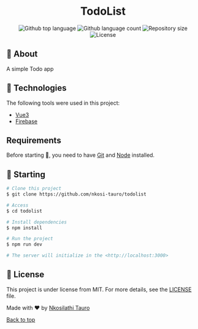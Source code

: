 <h1 align="center">TodoList</h1>

<p align="center">
  <img alt="Github top language" src="https://img.shields.io/github/languages/top/nkosi-tauro/todolist?color=56BEB8">

  <img alt="Github language count" src="https://img.shields.io/github/languages/count/nkosi-tauro/todolist?color=56BEB8">

  <img alt="Repository size" src="https://img.shields.io/github/repo-size/nkosi-tauro/todolist?color=56BEB8">

  <img alt="License" src="https://img.shields.io/github/license/nkosi-tauro/todolist?color=56BEB8">



## 🎯 About ##

A simple Todo app 


## 🚀 Technologies ##

The following tools were used in this project:

- [Vue3](https://v3.vuejs.org/)
- [Firebase](https://firebase.google.com/)



## Requirements ##

Before starting 🏁, you need to have [Git](https://git-scm.com) and [Node](https://nodejs.org/en/) installed.

## :checkered_flag: Starting ##

```bash
# Clone this project
$ git clone https://github.com/nkosi-tauro/todolist

# Access
$ cd todolist

# Install dependencies
$ npm install

# Run the project
$ npm run dev

# The server will initialize in the <http://localhost:3000>
```

## 📝 License ##

This project is under license from MIT. For more details, see the [LICENSE](LICENSE.md) file.


Made with ❤ by <a href="https://github.com/nkosi-tauro" target="_blank">Nkosilathi Tauro</a>


<a href="#top">Back to top</a>
